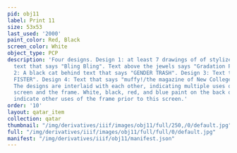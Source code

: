 ```yaml
---
pid: obj11
label: Print 11
size: 53x53
last_used: '2000'
paint_color: Red, Black
screen_color: White
object_type: PCP
description: 'Four designs. Design 1: at least 7 drawings of of stylized jewels around
  text that says "Bling Bling". Text above the jewels says "Gradation PCP 2000". Design
  2: A black cat behind text that says "GENDER TRASH". Design 3: Text that says "ASK
  FISTER". Design 4: Text that says "muffy!/the magazine of New College girly life".
  The designs are interlaid with each other, indicating multiple uses of both the
  screen and the frame. White, black, red, and blue paint on the back of the frame
  indicate other uses of the frame prior to this screen.'
order: '10'
layout: qatar_item
collection: qatar
thumbnail: "/img/derivatives/iiif/images/obj11/full/250,/0/default.jpg"
full: "/img/derivatives/iiif/images/obj11/full/full/0/default.jpg"
manifest: "/img/derivatives/iiif/obj11/manifest.json"
---
```

